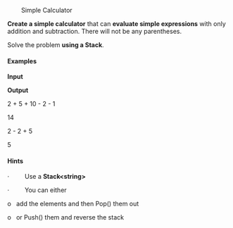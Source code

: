        
Simple Calculator

**Create
a simple calculator** that can **evaluate simple expressions** with only addition and subtraction.
There will not be any parentheses.

Solve the problem **using a Stack**.

#### Examples

 

**Input**

 

**Output**

 

2 + 5 + 10 - 2 - 1

 

14

 

2 - 2 + 5

 

5

#### Hints

·        
Use a **Stack&lt;string&gt;**

·        
You can either

o  
add the elements and then Pop() them out

o  
or Push() them and reverse the stack

